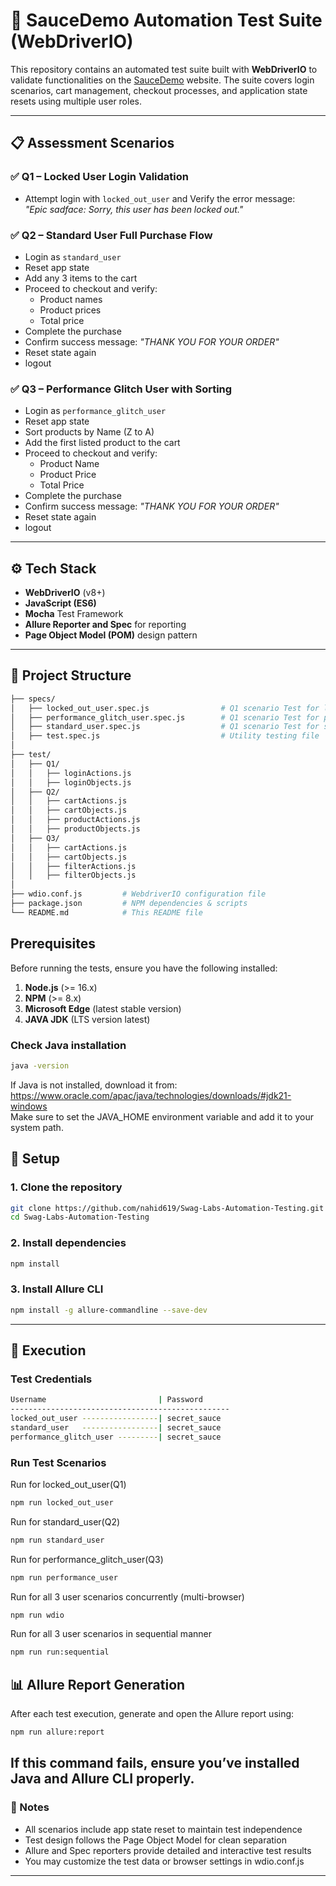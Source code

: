 # 🧪 SauceDemo Automation Test Suite (WebDriverIO)

This repository contains an automated test suite built with **WebDriverIO** to validate functionalities on the [SauceDemo](https://www.saucedemo.com/) website. The suite covers login scenarios, cart management, checkout processes, and application state resets using multiple user roles.

---

## 📋 Assessment Scenarios

### ✅ Q1 – Locked User Login Validation 
- Attempt login with `locked_out_user` and Verify the error message:  
  _"Epic sadface: Sorry, this user has been locked out."_

### ✅ Q2 – Standard User Full Purchase Flow
- Login as `standard_user`
- Reset app state
- Add any 3 items to the cart
- Proceed to checkout and verify:
  - Product names
  - Product prices
  - Total price
- Complete the purchase
- Confirm success message: _"THANK YOU FOR YOUR ORDER"_
- Reset state again 
- logout

### ✅ Q3 – Performance Glitch User with Sorting 
- Login as `performance_glitch_user`
- Reset app state
- Sort products by Name (Z to A)
- Add the first listed product to the cart
- Proceed to checkout and verify:
  - Product Name
  - Product Price
  - Total Price
- Complete the purchase
- Confirm success message: _"THANK YOU FOR YOUR ORDER"_
- Reset state again 
- logout

---

## ⚙️ Tech Stack

- **WebDriverIO** (v8+)
- **JavaScript (ES6)**
- **Mocha** Test Framework
- **Allure Reporter and Spec** for reporting
- **Page Object Model (POM)** design pattern

---

## 📂 Project Structure
```bash
├── specs/
│   ├── locked_out_user.spec.js                # Q1 scenario Test for locked_out_user login
│   ├── performance_glitch_user.spec.js        # Q1 scenario Test for performance_glitch_user shopping
│   ├── standard_user.spec.js                  # Q1 scenario Test for standard_user shopping
│   ├── test.spec.js                           # Utility testing file
│   
├── test/                        
│   ├── Q1/                     
│   │   ├── loginActions.js      
│   │   ├── loginObjects.js     
│   ├── Q2/                   
│   │   ├── cartActions.js         
│   │   ├── cartObjects.js         
│   │   ├── productActions.js      
│   │   ├── productObjects.js      
│   ├── Q3/                     
│   │   ├── cartActions.js         
│   │   ├── cartObjects.js        
│   │   ├── filterActions.js       
│   │   ├── filterObjects.js     
│
├── wdio.conf.js         # WebdriverIO configuration file
├── package.json         # NPM dependencies & scripts
└── README.md            # This README file
```

## Prerequisites

Before running the tests, ensure you have the following installed:

1. **Node.js** (>= 16.x)
2. **NPM** (>= 8.x)
3. **Microsoft Edge** (latest stable version)
4. **JAVA JDK** (LTS version latest)

### Check Java installation
```bash
java -version
```
If Java is not installed, download it from: https://www.oracle.com/apac/java/technologies/downloads/#jdk21-windows
<br>
Make sure to set the JAVA_HOME environment variable and add it to your system path.

## 🚀 Setup

### 1. Clone the repository
```bash
git clone https://github.com/nahid619/Swag-Labs-Automation-Testing.git
cd Swag-Labs-Automation-Testing
```
### 2. Install dependencies
```bash
npm install
```
### 3. Install Allure CLI
```bash
npm install -g allure-commandline --save-dev
```
---

## 🚀 Execution
### Test Credentials
```bash
Username                         | Password
-------------------------------------------------
locked_out_user -----------------| secret_sauce
standard_user   -----------------| secret_sauce
performance_glitch_user ---------| secret_sauce
```
### Run Test Scenarios
Run for locked_out_user(Q1)
```bash
npm run locked_out_user
```
Run for standard_user(Q2)
```bash
npm run standard_user
```
Run for performance_glitch_user(Q3)
```bash
npm run performance_user
```
Run for all 3 user scenarios concurrently (multi-browser)
```bash
npm run wdio
```
Run for all 3 user scenarios in sequential manner
```bash
npm run run:sequential
```
## 📊 Allure Report Generation
After each test execution, generate and open the Allure report using:
```bash
npm run allure:report
```
If this command fails, ensure you’ve installed Java and Allure CLI properly.
---
### 📌 Notes
- All scenarios include app state reset to maintain test independence
- Test design follows the Page Object Model for clean separation
- Allure and Spec reporters provide detailed and interactive test results
- You may customize the test data or browser settings in wdio.conf.js
---
